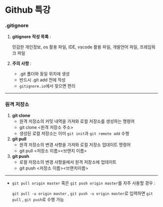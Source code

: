 # Github 특강

### .gitignore

1. **gitignore 작성 목록** :

   민감한 개인정보, os 활용 파일, IDE, vscode 활용 파일, 개발언어 파일, 프레임워크 파일

2. **주의 사항** :

   - .git 폴더와 동일 위치에 생성
   - 반드시 .git add 전에 작성
   - `gitignore.io`에서 찾으면 편리

---

### 원격 저장소

1. **git clone**
   - 원격 저장소의 커밋 내역을 가져와 로컬 저장소를 생성하는 명령어
   - git clone <원격 저장소 주소>
   - 생성된 로컬 저장소는 이미 `git init`과 `git remote add` 수행
2. **git pull**
   - 원격 저장소의 변경 사항을 가져와 로컬 저장소 업데이트 명령어
   - git pull <저장소 이름><브랜치 이름>
3. **git push**
   - 로컬 저장소의 변경 사항을에서 원격 저장소에 업데이트
   - git push <저장소 이름><브랜치이름>

---

- `git pull origin master` 혹은 `git push origin master`를 자주 사용할 경우 : 

  `git pull -u origin master` , `git push -u origin master`로 입력하면 `git pull` , `git push`로 수행 가능